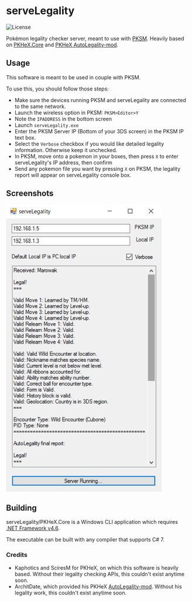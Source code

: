 serveLegality
=====
![License](https://img.shields.io/badge/License-GPLv3-blue.svg)

Pokémon legality checker server, meant to use with [PKSM](https://github.com/FlagBrew/PKSM). Heavily based on [PKHeX.Core](https://github.com/kwsch/PKHeX) and [PKHeX AutoLegality-mod](https://github.com/architdate/PKHeX-Auto-Legality-Mod/).

## Usage

This software is meant to be used in couple with PKSM.

To use this, you should follow those steps:

* Make sure the devices running PKSM and serveLegality are connected to the same network.
* Launch the wireless option in PKSM: `PKSM>Editor>Y`
* Note the `IPADDRESS` in the bottom screen
* Launch `serveLegality.exe`
* Enter the PKSM Server IP (Bottom of your 3DS screen) in the PKSM IP text box.
* Select the `Verbose` checkbox if you would like detailed legality information. Otherwise keep it unchecked.
* In PKSM, move onto a pokemon in your boxes, then press `X` to enter serveLegality's IP address, then confirm
* Send any pokemon file you want by pressing `X` on PKSM, the legality report will appear on serveLegality console box.

## Screenshots

![mg](assets/demo.png)

## Building

serveLegality/PKHeX.Core is a Windows CLI application which requires [.NET Framework v4.6](https://www.microsoft.com/en-us/download/details.aspx?id=48137).

The executable can be built with any compiler that supports C# 7.

### Credits

* Kaphotics and SciresM for PKHeX, on which this software is heavily based. Without their legality checking APIs, this couldn't exist anytime soon.
* ArchitDate, which provided his PKHeX [AutoLegality-mod](https://github.com/architdate/PKHeX-Auto-Legality-Mod/). Without his legality work, this couldn't exist anytime soon.
